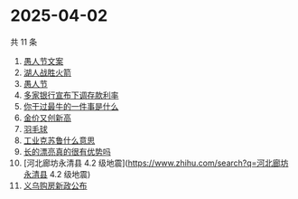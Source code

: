 # 2025-04-02

共 11 条

<!-- BEGIN ZHIHUSEARCH -->
<!-- 最后更新时间 Wed Apr 02 2025 13:11:00 GMT+0800 (China Standard Time) -->
1. [愚人节文案](https://www.zhihu.com/search?q=愚人节文案)
1. [湖人战胜火箭](https://www.zhihu.com/search?q=湖人战胜火箭)
1. [愚人节](https://www.zhihu.com/search?q=愚人节)
1. [多家银行宣布下调存款利率](https://www.zhihu.com/search?q=多家银行宣布下调存款利率)
1. [你干过最牛的一件事是什么](https://www.zhihu.com/search?q=你干过最牛的一件事是什么)
1. [金价又创新高](https://www.zhihu.com/search?q=金价又创新高)
1. [羽毛球](https://www.zhihu.com/search?q=羽毛球)
1. [工业克苏鲁什么意思](https://www.zhihu.com/search?q=工业克苏鲁什么意思)
1. [长的漂亮真的很有优势吗](https://www.zhihu.com/search?q=长的漂亮真的很有优势吗)
1. [河北廊坊永清县 4.2 级地震](https://www.zhihu.com/search?q=河北廊坊永清县 4.2 级地震)
1. [义乌购房新政公布](https://www.zhihu.com/search?q=义乌购房新政公布)
<!-- END ZHIHUSEARCH -->
